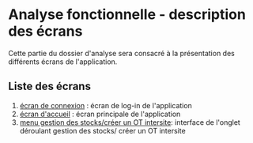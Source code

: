 # Analyse fonctionnelle - description des écrans #

Cette partie du dossier d'analyse sera consacré à la présentation des différents écrans de l'application.

## Liste des écrans ##

1. [écran de connexion](./2-2-1-log-in.md) : écran de log-in de l'application
2. [écran d'accueil](./2-2-2-menu-principale.md) : écran principale de l'application
3. [menu gestion des stocks/créer un OT intersite](./2-2-3-gestion-stocks.md): interface de l'onglet déroulant gestion des stocks/  créer un OT intersite